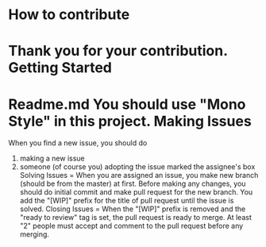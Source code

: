 How to contribute
=
Thank you for your contribution.
Getting Started
=
Readme.md
You should use "Mono Style" in this project.
Making Issues
=
When you find a new issue, you should do
1. making a new issue
2. someone (of course you) adopting the issue marked the assignee's box
Solving Issues
=
When you are assigned an issue, you make new branch (should be from the master) at first.
Before making any changes, you should do initial commit and make pull request for the new branch.
You add the "[WIP]" prefix for the title of pull request until the issue is solved.
Closing Issues
=
When the "[WIP]" prefix is removed and the "ready to review" tag is set, the pull request is ready to merge.
At least "2" people must accept and comment to the pull request before any merging.
